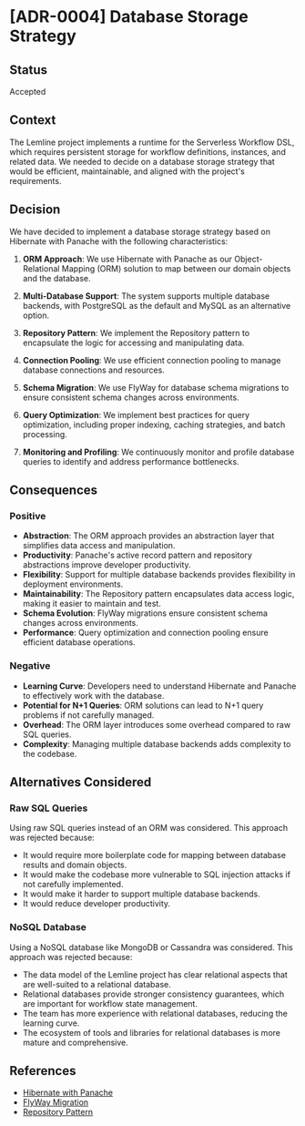 # [ADR-0004] Database Storage Strategy

## Status

Accepted

## Context

The Lemline project implements a runtime for the Serverless Workflow DSL, which requires persistent storage for workflow definitions, instances, and related data. We needed to decide on a database storage strategy that would be efficient, maintainable, and aligned with the project's requirements.

## Decision

We have decided to implement a database storage strategy based on Hibernate with Panache with the following characteristics:

1. **ORM Approach**: We use Hibernate with Panache as our Object-Relational Mapping (ORM) solution to map between our domain objects and the database.

2. **Multi-Database Support**: The system supports multiple database backends, with PostgreSQL as the default and MySQL as an alternative option.

3. **Repository Pattern**: We implement the Repository pattern to encapsulate the logic for accessing and manipulating data.

4. **Connection Pooling**: We use efficient connection pooling to manage database connections and resources.

5. **Schema Migration**: We use FlyWay for database schema migrations to ensure consistent schema changes across environments.

6. **Query Optimization**: We implement best practices for query optimization, including proper indexing, caching strategies, and batch processing.

7. **Monitoring and Profiling**: We continuously monitor and profile database queries to identify and address performance bottlenecks.

## Consequences

### Positive

- **Abstraction**: The ORM approach provides an abstraction layer that simplifies data access and manipulation.
- **Productivity**: Panache's active record pattern and repository abstractions improve developer productivity.
- **Flexibility**: Support for multiple database backends provides flexibility in deployment environments.
- **Maintainability**: The Repository pattern encapsulates data access logic, making it easier to maintain and test.
- **Schema Evolution**: FlyWay migrations ensure consistent schema changes across environments.
- **Performance**: Query optimization and connection pooling ensure efficient database operations.

### Negative

- **Learning Curve**: Developers need to understand Hibernate and Panache to effectively work with the database.
- **Potential for N+1 Queries**: ORM solutions can lead to N+1 query problems if not carefully managed.
- **Overhead**: The ORM layer introduces some overhead compared to raw SQL queries.
- **Complexity**: Managing multiple database backends adds complexity to the codebase.

## Alternatives Considered

### Raw SQL Queries

Using raw SQL queries instead of an ORM was considered. This approach was rejected because:
- It would require more boilerplate code for mapping between database results and domain objects.
- It would make the codebase more vulnerable to SQL injection attacks if not carefully implemented.
- It would make it harder to support multiple database backends.
- It would reduce developer productivity.

### NoSQL Database

Using a NoSQL database like MongoDB or Cassandra was considered. This approach was rejected because:
- The data model of the Lemline project has clear relational aspects that are well-suited to a relational database.
- Relational databases provide stronger consistency guarantees, which are important for workflow state management.
- The team has more experience with relational databases, reducing the learning curve.
- The ecosystem of tools and libraries for relational databases is more mature and comprehensive.

## References

- [Hibernate with Panache](https://quarkus.io/guides/hibernate-orm-panache)
- [FlyWay Migration](https://flywaydb.org/)
- [Repository Pattern](https://martinfowler.com/eaaCatalog/repository.html)